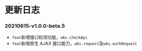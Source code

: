 # 更新日志

### 20210615-v1.0.0-beta.5

* `feat`新增接口检测功能，`w6s.checkApi`
* `feat`新增原生 AJAX 接口能力，`w6s.request`及`w6s.authRequest`

